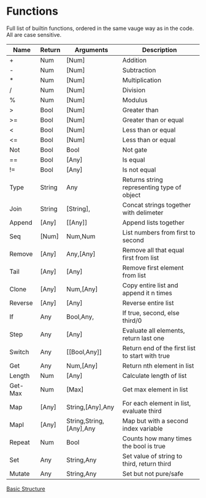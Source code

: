 # Functions
Full list of builtin functions, ordered in the same vauge way as in the code.
All are case sensitive.

Name 	|Return |Arguments 			|Description									|
----	|----	|----				|----											|
\+		|Num	|\[Num\] 			|Addition										|
\-		|Num	|\[Num\] 			|Subtraction									|
\*		|Num	|\[Num\] 			|Multiplication									|
/		|Num	|\[Num\] 			|Division										|
%		|Num	|\[Num\] 			|Modulus										|
\>		|Bool 	|\[Num\] 			|Greater than									|
\>=		|Bool 	|\[Num\] 			|Greater than or equal 							|
<		|Bool 	|\[Num\] 			|Less than or equal 							|
<=		|Bool 	|\[Num\] 			|Less than or equal 							|
Not 	|Bool 	|Bool 				|Not gate 										|
==		|Bool	|\[Any\]			|Is equal 										|
\!=		|Bool	|\[Any\]			|Is not equal 									|
Type	|String |Any 				|Returns string representing type of object 	|
Join	|String	|\[String\],<String>|Concat strings together with delimeter			|
Append	|\[Any\]|\[\[Any\]\]		|Append lists together 							|
Seq		|\[Num\]|Num,Num 			|List numbers from first to second 				|
Remove	|\[Any\]|Any,\[Any\]		|Remove all that equal first from list 			|
Tail	|\[Any\]|\[Any\]			|Remove first element from list 				|
Clone	|\[Any\]|Num,\[Any\]		|Copy entire list and append it n times 		|
Reverse |\[Any\]|\[Any\]			|Reverse entire list 							|
If 		|Any 	|Bool,Any,<Any>		|If true, second, else third/0 					|
Step	|Any 	|\[Any\]			|Evaluate all elements, return last one 		|
Switch	|Any 	|\[\[Bool,Any\]\]	|Return end of the first list to start with true|
Get 	|Any 	|Num,\[Any\]		|Return nth element in list 					|
Length 	|Num 	|\[Any\]			|Calculate length of list 						|
Get-Max |Num 	|\[Max\]			|Get max element in list 						|
Map 	|\[Any\]|String,\[Any\],Any |For each element in list, evaluate third 		|
MapI 	|\[Any\]|String,String,\[Any\],Any |Map but with a second index variable 	|
Repeat  |Num    |Bool				|Counts how many times the bool is true 		|
Set 	|Any 	|String,Any 		|Set value of string to third, return third		|
Mutate 	|Any 	|String,Any 		|Set but not pure/safe							|


[Basic Structure](https://github.com/stuin/Solisp/blob/master/docs/Basics.md)